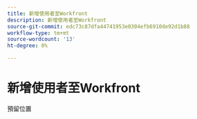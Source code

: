 ```yaml
---
title: 新增使用者至Workfront
description: 新增使用者至Workfront
source-git-commit: edc73c87dfa44741953e0304efb6910de92d1b88
workflow-type: tm+mt
source-wordcount: '13'
ht-degree: 0%

---
```


# 新增使用者至Workfront

預留位置
